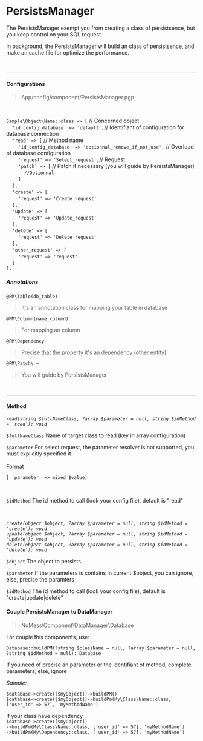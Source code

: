 # PersistsManager

The PersistsManager exempt you from creating a class of persistsence,
but you keep control on your SQL request.

In background, the PersistsManager will build an class of persistsence, 
and make an cache file for optimize the performance.


<br>

___

#### Configurations

> App/config/component/PersistsManager.pgp

<br>

`Sample\Object\Name::class => [` // Concerned object <br>
    &nbsp;&nbsp;&nbsp;&nbsp;`'id_config_database' => 'default',`// Identifiant of configuration for database connection <br>
    &nbsp;&nbsp;&nbsp;&nbsp;`'read' => [` // Method name<br>
        &nbsp;&nbsp;&nbsp;&nbsp;&nbsp;&nbsp;&nbsp;&nbsp;`'id_config_database' => 'optionnal_remove_if_not_use',` // Overload of database configuration<br>
        &nbsp;&nbsp;&nbsp;&nbsp;&nbsp;&nbsp;&nbsp;&nbsp;`'request' => 'Select_request',`// Request <br>
        &nbsp;&nbsp;&nbsp;&nbsp;&nbsp;&nbsp;&nbsp;&nbsp;`'patch' => [` // Patch if necessary (you will guide by PersistsManager)<br>
            &nbsp;&nbsp;&nbsp;&nbsp;&nbsp;&nbsp;&nbsp;&nbsp;&nbsp;&nbsp;&nbsp;&nbsp;`//Optionnal`<br>
        &nbsp;&nbsp;&nbsp;&nbsp;&nbsp;&nbsp;&nbsp;&nbsp;`]`<br>
    &nbsp;&nbsp;&nbsp;&nbsp;`],`<br>
    &nbsp;&nbsp;&nbsp;&nbsp;`'create' => [`<br>
        &nbsp;&nbsp;&nbsp;&nbsp;&nbsp;&nbsp;&nbsp;&nbsp;`'request' => 'Create_request'`<br>
    &nbsp;&nbsp;&nbsp;&nbsp;`],`<br>
    &nbsp;&nbsp;&nbsp;&nbsp;`'update' => [`<br>
        &nbsp;&nbsp;&nbsp;&nbsp;&nbsp;&nbsp;&nbsp;&nbsp;`'request' => 'Update_request'`<br>
    &nbsp;&nbsp;&nbsp;&nbsp;`],`<br>
    &nbsp;&nbsp;&nbsp;&nbsp;`'delete' => [`<br>
        &nbsp;&nbsp;&nbsp;&nbsp;&nbsp;&nbsp;&nbsp;&nbsp;`'request' => 'Delete_request'`<br>
    &nbsp;&nbsp;&nbsp;&nbsp;`],`<br>
    &nbsp;&nbsp;&nbsp;&nbsp;`'other_request' => [`<br>
        &nbsp;&nbsp;&nbsp;&nbsp;&nbsp;&nbsp;&nbsp;&nbsp;`'request' => 'request'`<br>
    &nbsp;&nbsp;&nbsp;&nbsp;`]`<br>
`],`<br>


##### Annotations

`@PM\Table(db_table)`

> It's an annotation class for mapping your table in database

`@PM\Column(name_column)`

> For mapping an column

`@PM\Dependency`

> Precise that the property it's an dependency (other entity)

`@PM\Patch\ ~`

> You will guide by PersistsManager

<br>

___

#### Method

*`read(string $fullNameClass, ?array $parameter = null, string $idMethod = 'read'): void`*

`$fullNameClass` Name of target class to read (key in array configuration)

`$parameter` For select request, the parameter resolver is not supported, you must 
explicitly specified it<br>
<br>
<ins>Format</ins>

`[ 'parameter' => mixed $value]`

<br>

`$idMethod` The id method to call (look your config file), default is "read"

<br>

*`create(object $object, ?array $parameter = null, string $idMethod = 'create'): void`*<br>
*`update(object $object, ?array $parameter = null, string $idMethod = 'update'): void`*<br>
*`delete(object $object, ?array $parameter = null, string $idMethod = 'delete'): void`*


`$object` The object to persists

`$parameter` If the parameters is contains in current $object, you can ignore, else, precise the paramters

`$idMethod` The id method to call (look your config file), default is "create|update|delete"


#### Couple PersistsManager to DataManager

> NoMess\Component\DataManager\Database


For couple this components, use:

`Database::buildPM(?string $className = null, ?array $parameter = null, ?string $idMethod = null): Database`

If you need of precise an parameter or the identifiant of method, complete parameters, else, ignore

*Sample:*

`$database->create([$myObject])->buildPM()`<br>
`$database->create([$myObject])->buildPm(My\Class\Name::class, ['user_id' => 57], 'myMethodName')`<br>

If your class have dependency<br>
`$database->create([$myObject])`<br>
`->buildPm(My\Class\Name::class, ['user_id' => 57], 'myMethodName')`<br>
`->buildPm(My\Dependency::class, ['user_id' => 57], 'myMethodName')`<br>

